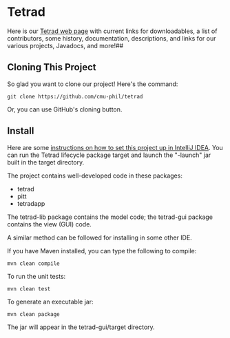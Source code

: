 # Tetrad

Here is our [Tetrad web page](https://sites.google.com/view/tetradcausal) with current links for downloadables, a list of contributors, some history, documentation, descriptions, and links for our various projects, Javadocs, and more!## 

## Cloning This Project

So glad you want to clone our project! Here's the command:

```
git clone https://github.com/cmu-phil/tetrad
```

Or, you can use GitHub's cloning button.

## Install

Here are some [instructions on how to set this project up in IntelliJ IDEA](https://github.com/cmu-phil/tetrad/wiki/Setting-up-Tetrad-in-IntelliJ-IDEA). You can run the Tetrad lifecycle package target and launch the "-launch" jar built in the target directory.

The project contains well-developed code in these packages:

* tetrad
* pitt
* tetradapp

The tetrad-lib package contains the model code; the tetrad-gui package contains the view (GUI) code.

A similar method can be followed for installing in some other IDE.

If you have Maven installed, you can type the following to compile:

```
mvn clean compile
```

To run the unit tests:

```
mvn clean test
```

To generate an executable jar:

```
mvn clean package
```

The jar will appear in the tetrad-gui/target directory.

